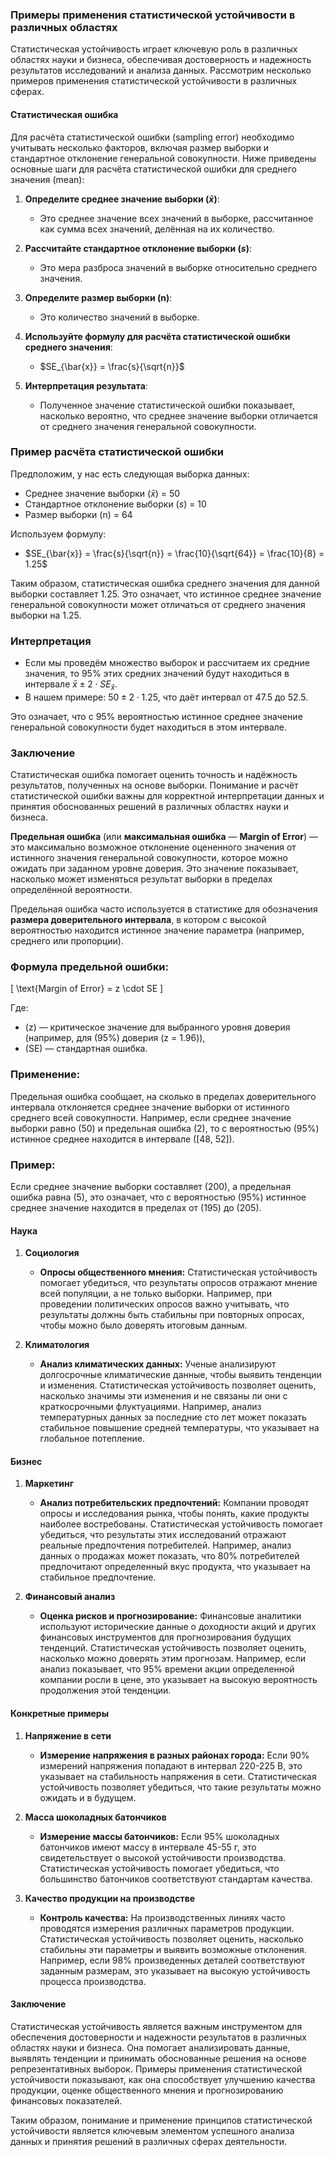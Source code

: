 ### Примеры применения статистической устойчивости в различных областях

Статистическая устойчивость играет ключевую роль в различных областях науки и бизнеса, обеспечивая достоверность и надежность результатов исследований и анализа
данных. Рассмотрим несколько примеров применения статистической устойчивости в различных сферах.

#### Статистическая ошибка

Для расчёта статистической ошибки (sampling error) необходимо учитывать несколько факторов, включая размер выборки и стандартное отклонение генеральной
совокупности. Ниже приведены основные шаги для расчёта статистической ошибки для среднего значения (mean):

1. **Определите среднее значение выборки ($\bar{x}$)**:
    - Это среднее значение всех значений в выборке, рассчитанное как сумма всех значений, делённая на их количество.

2. **Рассчитайте стандартное отклонение выборки ($s$)**:
    - Это мера разброса значений в выборке относительно среднего значения.

3. **Определите размер выборки (n)**:
    - Это количество значений в выборке.

4. **Используйте формулу для расчёта статистической ошибки среднего значения**:
    - $SE_{\bar{x}} = \frac{s}{\sqrt{n}}$

5. **Интерпретация результата**:
    - Полученное значение статистической ошибки показывает, насколько вероятно, что среднее значение выборки отличается от среднего значения генеральной
      совокупности.

### Пример расчёта статистической ошибки

Предположим, у нас есть следующая выборка данных:

- Среднее значение выборки ($\bar{x}$) = 50
- Стандартное отклонение выборки ($s$) = 10
- Размер выборки (n) = 64

Используем формулу:

- $SE_{\bar{x}} = \frac{s}{\sqrt{n}} = \frac{10}{\sqrt{64}} = \frac{10}{8} = 1.25$

Таким образом, статистическая ошибка среднего значения для данной выборки составляет 1.25. Это означает, что истинное среднее значение генеральной совокупности
может отличаться от среднего значения выборки на 1.25.

### Интерпретация

- Если мы проведём множество выборок и рассчитаем их средние значения, то 95% этих средних значений будут находиться в
  интервале $\bar{x} \pm 2 \cdot SE_{\bar{x}}$.
- В нашем примере: $50 \pm 2 \cdot 1.25$, что даёт интервал от 47.5 до 52.5.

Это означает, что с 95% вероятностью истинное среднее значение генеральной совокупности будет находиться в этом интервале.

### Заключение

Статистическая ошибка помогает оценить точность и надёжность результатов, полученных на основе выборки. Понимание и расчёт статистической ошибки важны для
корректной интерпретации данных и принятия обоснованных решений в различных областях науки и бизнеса.

**Предельная ошибка** (или **максимальная ошибка** — **Margin of Error**) — это максимально возможное отклонение оцененного значения от истинного значения
генеральной совокупности, которое можно ожидать при заданном уровне доверия. Это значение показывает, насколько может изменяться результат выборки в пределах
определённой вероятности.

Предельная ошибка часто используется в статистике для обозначения **размера доверительного интервала**, в котором с высокой вероятностью находится истинное
значение параметра (например, среднего или пропорции).

### Формула предельной ошибки:

\[
\text{Margin of Error} = z \cdot SE
\]

Где:

- \(z\) — критическое значение для выбранного уровня доверия (например, для \(95\%\) доверия \(z = 1.96\)),
- \(SE\) — стандартная ошибка.

### Применение:

Предельная ошибка сообщает, на сколько в пределах доверительного интервала отклоняется среднее значение выборки от истинного среднего всей совокупности.
Например, если среднее значение выборки равно \(50\) и предельная ошибка \(2\), то с вероятностью \(95\%\) истинное среднее находится в интервале \([48, 52]\).

### Пример:

Если среднее значение выборки составляет \(200\), а предельная ошибка равна \(5\), это означает, что с вероятностью \(95\%\) истинное среднее значение находится
в пределах от \(195\) до \(205\).

#### Наука

1. **Социология**
    - **Опросы общественного мнения:**
      Статистическая устойчивость помогает убедиться, что результаты опросов отражают мнение всей популяции, а не только выборки. Например, при проведении
      политических опросов важно учитывать, что результаты должны быть стабильны при повторных опросах, чтобы можно было доверять итоговым данным.

2. **Климатология**
    - **Анализ климатических данных:**
      Ученые анализируют долгосрочные климатические данные, чтобы выявить тенденции и изменения. Статистическая устойчивость позволяет оценить, насколько
      значимы эти изменения и не связаны ли они с краткосрочными флуктуациями. Например, анализ температурных данных за последние сто лет может показать
      стабильное повышение средней температуры, что указывает на глобальное потепление.

#### Бизнес

1. **Маркетинг**
    - **Анализ потребительских предпочтений:**
      Компании проводят опросы и исследования рынка, чтобы понять, какие продукты наиболее востребованы. Статистическая устойчивость помогает убедиться, что
      результаты этих исследований отражают реальные предпочтения потребителей. Например, анализ данных о продажах может показать, что 80% потребителей
      предпочитают определенный вкус продукта, что указывает на стабильное предпочтение.

2. **Финансовый анализ**
    - **Оценка рисков и прогнозирование:**
      Финансовые аналитики используют исторические данные о доходности акций и других финансовых инструментов для прогнозирования будущих тенденций.
      Статистическая устойчивость позволяет оценить, насколько можно доверять этим прогнозам. Например, если анализ показывает, что 95% времени акции
      определенной компании росли в цене, это указывает на высокую вероятность продолжения этой тенденции.

#### Конкретные примеры

1. **Напряжение в сети**
    - **Измерение напряжения в разных районах города:**
      Если 90% измерений напряжения попадают в интервал 220-225 В, это указывает на стабильность напряжения в сети. Статистическая устойчивость позволяет
      убедиться, что такие результаты можно ожидать и в будущем.

2. **Масса шоколадных батончиков**
    - **Измерение массы батончиков:**
      Если 95% шоколадных батончиков имеют массу в интервале 45-55 г, это свидетельствует о высокой устойчивости производства. Статистическая устойчивость
      помогает убедиться, что большинство батончиков соответствуют стандартам качества.

3. **Качество продукции на производстве**
    - **Контроль качества:**
      На производственных линиях часто проводятся измерения различных параметров продукции. Статистическая устойчивость позволяет оценить, насколько стабильны
      эти параметры и выявить возможные отклонения. Например, если 98% произведенных деталей соответствуют заданным размерам, это указывает на высокую
      устойчивость процесса производства.

#### Заключение

Статистическая устойчивость является важным инструментом для обеспечения достоверности и надежности результатов в различных областях науки и бизнеса. Она
помогает анализировать данные, выявлять тенденции и принимать обоснованные решения на основе репрезентативных выборок. Примеры применения статистической
устойчивости показывают, как она способствует улучшению качества продукции, оценке общественного мнения и прогнозированию финансовых показателей.

Таким образом, понимание и применение принципов статистической устойчивости является ключевым элементом успешного анализа данных и принятия решений в различных
сферах деятельности.
